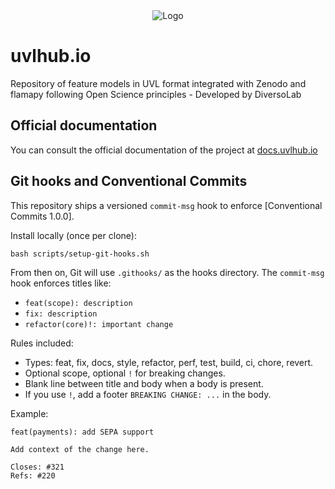<div style="text-align: center;">
  <img src="https://www.uvlhub.io/static/img/logos/logo-light.svg" alt="Logo">
</div>

# uvlhub.io

Repository of feature models in UVL format integrated with Zenodo and flamapy following Open Science principles - Developed by DiversoLab

## Official documentation

You can consult the official documentation of the project at [docs.uvlhub.io](https://docs.uvlhub.io/)

## Git hooks and Conventional Commits

This repository ships a versioned `commit-msg` hook to enforce [Conventional Commits 1.0.0].

Install locally (once per clone):

```
bash scripts/setup-git-hooks.sh
```

From then on, Git will use `.githooks/` as the hooks directory. The `commit-msg` hook enforces titles like:

- `feat(scope): description`
- `fix: description`
- `refactor(core)!: important change`

Rules included:
- Types: feat, fix, docs, style, refactor, perf, test, build, ci, chore, revert.
- Optional scope, optional `!` for breaking changes.
- Blank line between title and body when a body is present.
- If you use `!`, add a footer `BREAKING CHANGE: ...` in the body.

Example:

```
feat(payments): add SEPA support

Add context of the change here.

Closes: #321
Refs: #220
```

